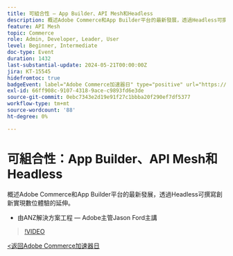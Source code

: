 ```yaml
---
title: 可組合性 — App Builder、API Mesh和Headless
description: 概述Adobe Commerce和App Builder平台的最新發展，透過Headless可撰寫創新實現數位體驗的延伸。 由ANZ解決方案工程 — Adobe主管Jason Ford主講
feature: API Mesh
topic: Commerce
role: Admin, Developer, Leader, User
level: Beginner, Intermediate
doc-type: Event
duration: 1432
last-substantial-update: 2024-05-21T00:00:00Z
jira: KT-15545
hidefromtoc: true
badgeEvent: label="Adobe Commerce加速器日" type="positive" url="https://experienceleague.adobe.com/zh-hant/docs/events/apac-commerce-recordings/2024/overview"
exl-id: 66ff908c-9107-4318-9ace-c9893fd6e3de
source-git-commit: 0ebc7343e2d19e91f27c1bbba20f290ef7df5377
workflow-type: tm+mt
source-wordcount: '88'
ht-degree: 0%

---
```


# 可組合性：App Builder、API Mesh和Headless

概述Adobe Commerce和App Builder平台的最新發展，透過Headless可撰寫創新實現數位體驗的延伸。

+ 由ANZ解決方案工程 — Adobe主管Jason Ford主講

>[!VIDEO](https://video.tv.adobe.com/v/3455465/?learn=on&captions=chi_hant)

[&lt;返回Adobe Commerce加速器日](./overview.md)
